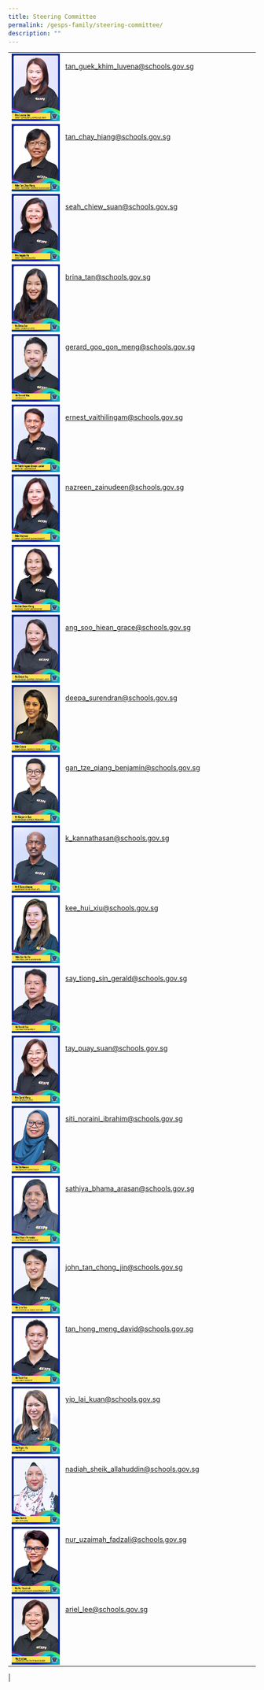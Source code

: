 ```yaml
---
title: Steering Committee
permalink: /gesps-family/steering-committee/
description: ""
---
```

|  |
|---|
<img src="/images/mrs%20luvena%20lim%202.jpg" align="left" style="width:20%"><br>&nbsp;&nbsp;&nbsp;[tan_guek_khim_luvena@schools.gov.sg](mailto:Tan_Guek_Khim_Luvena@schools.gov.sg)|
<img src="/images/mdm%20tan%20chay%20hiang.jpg" align="left" style="width:20%"><br>&nbsp;&nbsp;&nbsp;[tan_chay_hiang@schools.gov.sg](mailto:tan_chay_hiang@schools.gov.sg)|
|<img src="/images/mrs%20angela%20ho%202.jpg" align="left" style="width:20%"><br>&nbsp;&nbsp;&nbsp;[seah_chiew_suan@schools.gov.sg](mailto:Seah_Chiew_Suan@schools.gov.sg)|
|<img src="/images/ms%20brina%20tan%20(2).jpg" align="left" style="width:20%"><br>&nbsp;&nbsp;&nbsp;[brina_tan@schools.gov.sg](mailto:brina_tan@schools.gov.sg)|
<img src="/images/mr%20gerard%20woo.jpg" align="left" style="width:20%"><br>&nbsp;&nbsp;&nbsp;[gerard_goo_gon_meng@schools.gov.sg](mailto:Gerard_Woo_Hon_meng)|
<img src="/images/mr%20vaithilingam%20ernest%20junior%202.jpg" align="left" style="width:20%"><br>&nbsp;&nbsp;&nbsp;[ernest_vaithilingam@schools.gov.sg](mailto:Ernest_Vaithilingam@schools.gov.sg)|
<img src="/images/mdm%20nazreen%202.jpg" align="left" style="width:20%"><br>&nbsp;&nbsp;&nbsp;[nazreen_zainudeen@schools.gov.sg](mailto:Nazreen_Zainudeen@schools.gov.sg)|
<img src="/images/ms%20lim%20swee%20kheng%202.jpg" align="left" style="width:20%">|<br>&nbsp;&nbsp;&nbsp;[lim_swee_kheng_a@schools.gov.sg](mailto:lim_swee_kheng_a@schools.gov.sg)|
<img src="/images/ms%20grace%20ang.jpg" align="left" style="width:20%"><br>&nbsp;&nbsp;&nbsp;[ang_soo_hiean_grace@schools.gov.sg](mailto:ang_soo_hiean_grace@schools.gov.sg)|
<img src="/images/mdm%20deepa%20(2).jpg" align="left" style="width:20%"><br>&nbsp;&nbsp;&nbsp;[deepa_surendran@schools.gov.sg](mailto:Deepa_Surendran@schools.gov.sg)|
<img src="/images/mr%20benjamin%20gan%20(2).jpg" align="left" style="width:20%"><br>&nbsp;&nbsp;&nbsp;[gan_tze_qiang_benjamin@schools.gov.sg](mailto:gan_tze_qiang_benjamin@schools.gov.sg)|
<img src="/images/mr%20k%20kannathasan%20(2).jpg" align="left" style="width:20%"><br>&nbsp;&nbsp;&nbsp;[k_kannathasan@schools.gov.sg](mailto:K_Kannathasan@schools.gov.sg)|
<img src="/images/mdm%20kee%20hui%20xiu.jpg" align="left" style="width:20%"><br>&nbsp;&nbsp;&nbsp;[kee_hui_xiu@schools.gov.sg](mailto:kee_hui_xiu@schools.gov.sg)|
<img src="/images/mr%20gerald%20say-amended.jpg" align="left" style="width:20%"><br>&nbsp;&nbsp;&nbsp;[say_tiong_sin_gerald@schools.gov.sg](mailto:say_tiong_sin_gerald@schools.gov.sg)|
<img src="/images/mrs%20carol%20wong%202.jpg" align="left" style="width:20%"><br>&nbsp;&nbsp;&nbsp;[tay_puay_suan@schools.gov.sg](mailto:tay_puay_suan@schools.gov.sg)|
<img src="/images/ms%20siti%20noraini-amended.jpg" align="left" style="width:20%"><br>&nbsp;&nbsp;&nbsp;[siti_noraini_ibrahim@schools.gov.sg](mailto:siti_noraini_ibrahim@schools.gov.sg)|
<img src="/images/mrs%20bhama%20puravalan.jpg" align="left" style="width:20%"><br>&nbsp;&nbsp;&nbsp;[sathiya_bhama_arasan@schools.gov.sg](mailto:sathiya_bhama_arasan@schools.gov.sg)|
<img src="/images/mr%20john%20tan-amended.jpg" align="left" style="width:20%"><br><br>&nbsp;&nbsp;&nbsp;[john_tan_chong_jin@schools.gov.sg](mailto:john_tan_chong_jin@schools.gov.sg)|
<img src="/images/mr%20david%20tan.jpg" align="left" style="width:20%"><br>&nbsp;&nbsp;&nbsp;[tan_hong_meng_david@schools.gov.sg](mailto:tan_hong_meng_david@schools.gov.sg)|
<img src="/images/ms%20regina%20yip.jpg" align="left" style="width:20%"><br>&nbsp;&nbsp;&nbsp;[yip_lai_kuan@schools.gov.sg](mailto:yip_lai_kuan@schools.gov.sg)|
<img src="/images/mdm%20nadiah%20(2).jpg" align="left" style="width:20%"><br>&nbsp;&nbsp;&nbsp;[nadiah_sheik_allahuddin@schools.gov.sg](mailto:nadiah_sheik_allahuddin@schools.gov.sg)|
<img src="/images/ms%20nur'uzaimah.jpg" align="left" style="width:20%"><br>&nbsp;&nbsp;&nbsp;[nur_uzaimah_fadzali@schools.gov.sg](mailto:nur_uzaimah_fadzali@schools.gov.sg)|
|<img src="/images/ms%20ariel%20lee.jpg" align="left" style="width:20%"><br>&nbsp;&nbsp;&nbsp;[ariel_lee@schools.gov.sg](mailto:ariel_lee@schools.gov.sg)
|